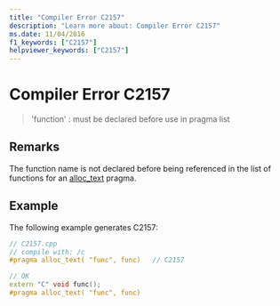 ```yaml
---
title: "Compiler Error C2157"
description: "Learn more about: Compiler Error C2157"
ms.date: 11/04/2016
f1_keywords: ["C2157"]
helpviewer_keywords: ["C2157"]
---
```

# Compiler Error C2157

> 'function' : must be declared before use in pragma list

## Remarks

The function name is not declared before being referenced in the list of functions for an [alloc_text](../../preprocessor/alloc-text.md) pragma.

## Example

The following example generates C2157:

```cpp
// C2157.cpp
// compile with: /c
#pragma alloc_text( "func", func)   // C2157

// OK
extern "C" void func();
#pragma alloc_text( "func", func)
```
